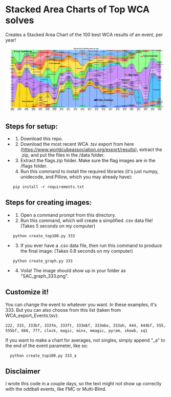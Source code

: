 # Stacked Area Charts of Top WCA solves

Creates a Stacked Area Chart of the 100 best WCA results of an event, per year!

![a stacked area chart of the top 100 3x3 solves per year](SAC_graph_333.png)

## Steps for setup:
* 1. Download this repo.
* 2.  Download the most recent WCA .tsv export from here (https://www.worldcubeassociation.org/export/results), extract the .zip, and put the files in the /data folder.
* 3.  Extract the flags.zip folder. Make sure the flag images are in the /flags folder.
  4.  Run this command to install the required libraries (it's just numpy, unidecode, and Pillow, which you may already have):
     ```
     pip install -r requirements.txt
     ```

## Steps for creating images:
* 1. Open a command prompt from this directory.
* 2. Run this command, which will create a simplified .csv data file!  (Takes 5 seconds on my computer)
   ```
   python create_top100.py 333
   ```
* 3. If you ever have a .csv data file, then run this command to produce the final image:   (Takes 0.8 seconds on my computer)
   ```
   python create_graph.py 333
   ```
* 4. Voila! The image should show up in your folder as "SAC_graph_333.png".

## Customize it!

You can change the event to whatever you want. In these examples, it's 333. But you can also choose from this list (taken from WCA_export_Events.tsv):
```
222, 333, 333bf, 333fm, 333ft, 333mbf, 333mbo, 333oh, 444, 444bf, 555, 555bf, 666, 777, clock, magic, minx, mmagic, pyram, skewb, sq1
```

If you want to make a chart for averages, not singles, simply append "_a" to the end of the event parameter, like so:
 ```
   python create_top100.py 333_a
   ```

## Disclaimer

I wrote this code in a couple days, so the text might not show up correctly with the oddball events, like FMC or Multi-Blind.
